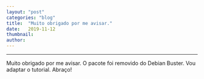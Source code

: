 ```yaml
---
layout:	"post"
categories:	"blog"
title:	"Muito obrigado por me avisar."
date:	2019-11-12
thumbnail:	
author:	
---
```


* * *

Muito obrigado por me avisar. O pacote foi removido do Debian Buster. Vou
adaptar o tutorial. Abraço!

